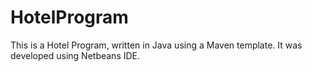 # HotelProgram
This is a Hotel Program, written in Java using a Maven template.
It was developed using Netbeans IDE.
